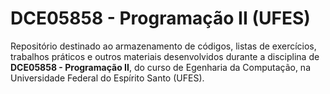 # DCE05858 - Programação II (UFES)

Repositório destinado ao armazenamento de códigos, listas de exercícios, trabalhos práticos e outros materiais desenvolvidos durante a disciplina de **DCE05858 - Programação II**, do curso de Egenharia da Computação, na Universidade Federal do Espírito Santo (UFES).
